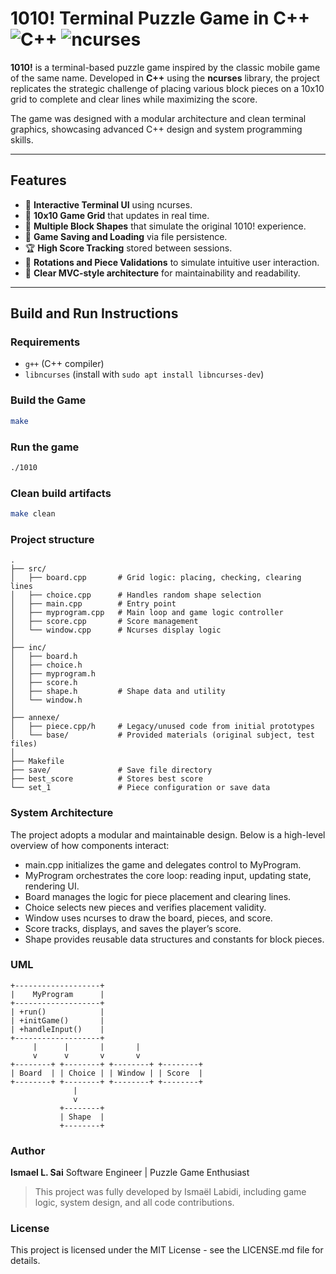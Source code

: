 # 1010! Terminal Puzzle Game in C++ ![C++](https://img.shields.io/badge/C%2B%2B-11-blue.svg) ![ncurses](https://img.shields.io/badge/ncurses-6.3-green.svg)

**1010!** is a terminal-based puzzle game inspired by the classic mobile game of the same name. Developed in **C++** using the **ncurses** library, the project replicates the strategic challenge of placing various block pieces on a 10x10 grid to complete and clear lines while maximizing the score.

The game was designed with a modular architecture and clean terminal graphics, showcasing advanced C++ design and system programming skills.

---

## Features

- 🚀 **Interactive Terminal UI** using ncurses.
- 🧩 **10x10 Game Grid** that updates in real time.
- 🔲 **Multiple Block Shapes** that simulate the original 1010! experience.
- 💾 **Game Saving and Loading** via file persistence.
- 🏆 **High Score Tracking** stored between sessions.
- 🔄 **Rotations and Piece Validations** to simulate intuitive user interaction.
- 🔧 **Clear MVC-style architecture** for maintainability and readability.

---

## Build and Run Instructions

### Requirements
- `g++` (C++ compiler)
- `libncurses` (install with `sudo apt install libncurses-dev`)

### Build the Game
```bash
make
```

### Run the game
```bash
./1010
```

### Clean build artifacts 
```bash
make clean
```

### Project structure 
```
.
├── src/
│   ├── board.cpp       # Grid logic: placing, checking, clearing lines
│   ├── choice.cpp      # Handles random shape selection
│   ├── main.cpp        # Entry point
│   ├── myprogram.cpp   # Main loop and game logic controller
│   ├── score.cpp       # Score management
│   └── window.cpp      # Ncurses display logic
│
├── inc/
│   ├── board.h
│   ├── choice.h
│   ├── myprogram.h
│   ├── score.h
│   ├── shape.h         # Shape data and utility
│   └── window.h
│
├── annexe/
│   ├── piece.cpp/h     # Legacy/unused code from initial prototypes
│   └── base/           # Provided materials (original subject, test files)
│
├── Makefile
├── save/               # Save file directory
├── best_score          # Stores best score
└── set_1               # Piece configuration or save data
```

### System Architecture 

The project adopts a modular and maintainable design. Below is a high-level overview of how components interact:
- main.cpp initializes the game and delegates control to MyProgram.
- MyProgram orchestrates the core loop: reading input, updating state, rendering UI.
- Board manages the logic for piece placement and clearing lines.
- Choice selects new pieces and verifies placement validity.
- Window uses ncurses to draw the board, pieces, and score.
- Score tracks, displays, and saves the player’s score.
- Shape provides reusable data structures and constants for block pieces.

### UML
```
+-------------------+
|    MyProgram      |
+-------------------+
| +run()            |
| +initGame()       |
| +handleInput()    |
+-------------------+
     |      |       |       |
     v      v       v       v
+--------+ +--------+ +--------+ +--------+
| Board  | | Choice | | Window | | Score  |
+--------+ +--------+ +--------+ +--------+
              |
              v
           +--------+
           | Shape  |
           +--------+
```

### Author

**Ismael L. Sai**
Software Engineer | Puzzle Game Enthusiast

>This project was fully developed by Ismaël Labidi, including game logic, system design, and all code contributions.

### License

This project is licensed under the MIT License - see the LICENSE.md file for details.



